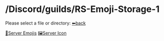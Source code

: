 # /Discord/guilds/RS-Emoji-Storage-1
Please select a file or directory:
[⬅back](https://reper2.github.io/Downloadable-Files/Discord/Guilds/guilds)

[📁Server Emojis](https://reper2.github.io/Downloadable-Files/Discord/Guilds/RS%20Emoji%20Storage%201/emoji/emoji)
[🖼Server Icon](https://reper2.github.io/Downloadable-Files/Discord/Guilds/RS%20Emoji%20Storage%201/RS-Emoji-Storage-1_serverIcon_001.png)
